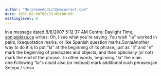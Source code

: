 ```yaml
---
author: "MorphemeAddict@wmconnect.com"
date: 2007-08-08T06:23:00+00:00
nestinglevel: 0
---
```

In a message dated 8/8/2007 5:12:37 AM Central Daylight Time, [sonja@kisa.ca](mailto://sonja@kisa.ca) writes:
Oh, I see what you're saying. You wish "la" worked in pairs, likequotation marks, or like Spanish question marks.SonjaAnother way to do it is to put "la" at the beginning of its phrase, just as "li" and "e" mark the beginning of predicates and objects, and then optionally (or not) mark the end of the phrase.  In other words, beginning "la" the main one.Following "la"s could also (or instead) mark additional such phrases.jan Setepo / stevo